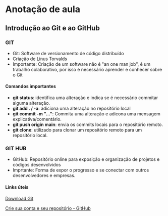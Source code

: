 # Anotação de aula
## Introdução ao Git e ao GitHub

### GIT
 - Git: Software de versionamento de código distribuído
 - Criação de Linus Torvalds
 - Importante: Criação de um software não é "an one man job", é um trabalho colaborativo, 
por isso é necessário aprender e conhecer sobre o Git

#### Comandos importantes
- **git status**: identifica uma alteração e indica se é necessário commitar alguma alteração. 
- **git add . / -a**: adiciona uma alteração no repositório local
- **git commit -m "..."**: Commita uma alteração e adicona uma mensagem explicativa/comentário. 
- **git push origin main**: envia os commits locais para o repositório remoto. 
- **git clone**: utilizado para clonar um repositório remoto para um repositório local. 

### GIT HUB
- GitHub: Repositório online para exposição e organização de projetos e códigos desenvolvidos
- Imprtante: Forma de expor o progresso e se conectar com outros desenvolvedores e empresas. 

#### Links úteis
[Download Git](https://git-scm.com/downloads)

[Crie sua conta e seu repositório - GitHub](https://github.com/)
